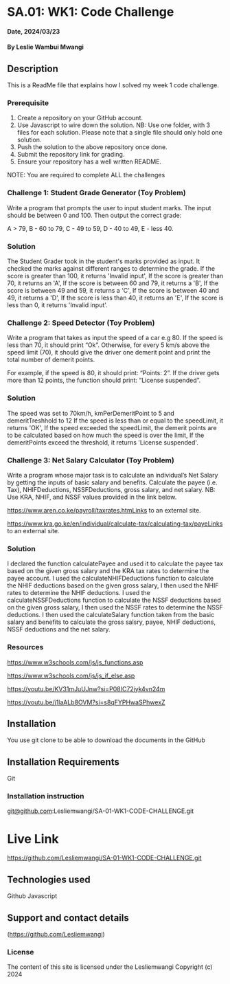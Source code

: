 # SA.01: WK1: Code Challenge

#### Date, 2024/03/23

#### By Leslie Wambui Mwangi

## Description
This is a ReadMe file that explains how I solved my week 1 code challenge.

### Prerequisite
1. Create a repository on your GitHub account.
2. Use Javascript to wire down the solution.
NB: Use one folder, with 3 files for each solution. Please note that a single file should only hold one solution.
3. Push the solution to the above repository once done.
4. Submit the repository link for grading.
5. Ensure your repository has a well written README. 

NOTE: You are required to complete ALL the challenges
### Challenge 1: Student Grade Generator (Toy Problem)
Write a program that prompts the user to input student marks. The input should be between 0 and 100. Then output the correct grade:

A > 79, B - 60 to 79, C -  49 to 59, D - 40 to 49, E - less 40.

### Solution
The Student Grader took in the student's marks provided as input.
It checked the marks against different ranges to determine the grade.
If the score is greater than 100, it returns 'Invalid input',
If the score is greater than 70, it returns an 'A',
If the score is between 60 and 79, it returns a 'B',
If the score is between 49 and 59, it returns a 'C',
If the score is between 40 and 49, it returns a 'D',
If the score is less than 40, it returns an 'E',
If the score is less than 0, it returns 'Invalid input'.


### Challenge 2: Speed Detector (Toy Problem)
Write a program that takes as input the speed of a car e.g 80. If the speed is less than 70, it should print “Ok”. Otherwise, for every 5 km/s above the speed limit (70), it should give the driver one demerit point and print the total number of demerit points.

For example, if the speed is 80, it should print: “Points: 2”. If the driver gets more than 12 points, the function should print: “License suspended”.

### Solution
The speed was set to 70km/h, kmPerDemeritPoint to 5 and demeritTreshhold to 12
If the speed is less than or equal to the speedLimit, it returns 'OK',
If the speed exceeded the speedLimit, the demerit points are to be calculated based on how much the speed is over the limit,
If the demeritPoints exceed the threshold, it returns 'License suspended'.

### Challenge 3: Net Salary Calculator (Toy Problem)
Write a program whose major task is to calculate an individual’s Net Salary by getting the inputs of basic salary and benefits. Calculate the payee (i.e. Tax), NHIFDeductions, NSSFDeductions, gross salary, and net salary. 
NB: Use KRA, NHIF, and NSSF values provided in the link below.

https://www.aren.co.ke/payroll/taxrates.htmLinks to an external site.  

https://www.kra.go.ke/en/individual/calculate-tax/calculating-tax/payeLinks to an external site.

### Solution
I declared the function calculatePayee and used it to calculate the payee tax based on the given gross salary and the KRA tax rates to determine the payee account.
I used the calculateNHIFDeductions function to calculate the NHIF deductions based on the given gross salary, I then used the NHIF rates to determine the NHIF deductions.
I used the calculateNSSFDeductions function to calculate the NSSF deductions based on the given gross salary, I then used the NSSF rates to determine the NSSF deductions.
I then used the calculateSalary function taken from the basic salary and benefits to calculate the gross salsry, payee, NHIF deductions, NSSF deductions and the net salary.

### Resources
https://www.w3schools.com/js/js_functions.asp

https://www.w3schools.com/js/js_if_else.asp

https://youtu.be/KV31mJuUJnw?si=P08IC72jyk4vn24m

https://youtu.be/j1laALb8OVM?si=s8qFYPHwaSPhwexZ

## Installation
You use git clone to be able to download the documents in the GitHub

## Installation Requirements
Git

### Installation instruction
git@github.com:Lesliemwangi/SA-01-WK1-CODE-CHALLENGE.git



# Live Link
https://github.com/Lesliemwangi/SA-01-WK1-CODE-CHALLENGE.git

## Technologies used
Github
Javascript

## Support and contact details
(https://github.com/Lesliemwangi)

### License
The content of this site is licensed under the Lesliemwangi
Copyright (c) 2024